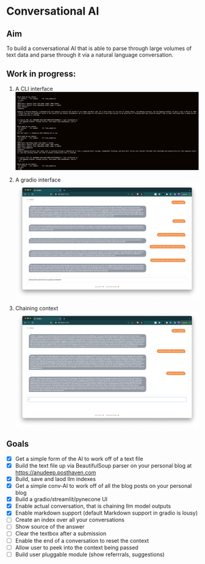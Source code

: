# Conversational AI

## Aim
To build a conversational AI that is able to parse through large volumes of text data and parse through it via a natural language conversation.

## Work in progress:
1. A CLI interface
![cli interface](img/conv_ai_cli_screenshot.png)

2. A gradio interface
![conversational interface](img/conv_ai_screenshot.png)

3. Chaining context
![chaining context to converse](img/conv_ai_chaining_context.png)

## Goals
- [x] Get a simple form of the AI to work off of a text file
- [x] Build the text file up via BeautifulSoup parser on your personal blog at https://anudeep.posthaven.com
- [x] Build, save and laod llm indexes
- [x] Get a simple conv-AI to work off of all the blog posts on your personal blog
- [x] Build a gradio/streamlit/pynecone UI
- [x] Enable actual conversation, that is chaining llm model outputs
- [x] Enable markdown support (default Markdown support in gradio is lousy)
- [ ] Create an index over all your conversations
- [ ] Show source of the answer
- [ ] Clear the textbox after a submission
- [ ] Enable the end of a conversation to reset the context
- [ ] Allow user to peek into the context being passed
- [ ] Build user pluggable module (show referrrals, suggestions)
